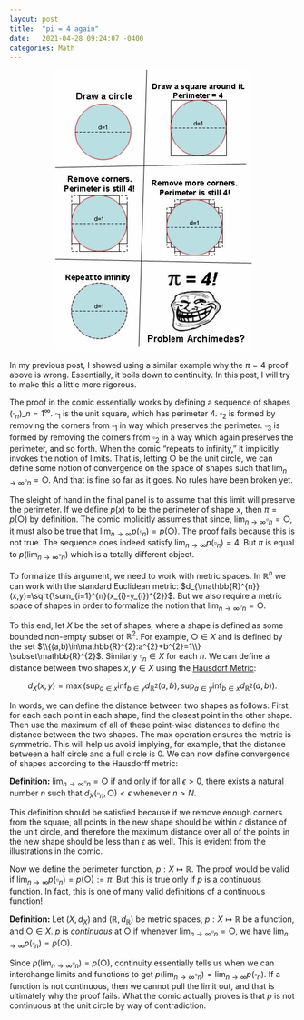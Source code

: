```yaml
---
layout: post
title:  "pi = 4 again"
date:   2021-04-28 09:24:07 -0400
categories: Math
---
```


<p align="center">
<img src="/assets/images/pi4proof.jpg">
</p>

In my previous post, I showed using a similar example why the $\pi=4$ proof above is wrong. Essentially, it boils down to continuity. In this post, I will try to make this a little more rigorous. 

The proof in the comic essentially works by defining a sequence of shapes $\left(\square_{n}\right)\_{n=1}^{\infty}$. $\square_{1}$ is the unit square, which has perimeter $4$. $\square_{2}$ is formed by removing the corners from $\square_{1}$ in way which preserves the perimeter. $\square_{3}$ is formed by removing the corners from $\square_{2}$ in a way which again preserves the perimeter, and so forth. When the comic “repeats to infinity,” it implicitly invokes the notion of limits. That is, letting $\bigcirc$ be the unit circle, we can define some notion of convergence on the space of shapes such that $\lim_{n\rightarrow\infty}\square_{n}=\bigcirc$. And that is fine so far as it goes. No rules have been broken yet.

The sleight of hand in the final panel is to assume that this limit will preserve the perimeter. If we define $p(x)$ to be the perimeter of shape $x$, then $\pi=p\left(\bigcirc\right)$ by definition. The comic implicitly assumes that since, $\lim_{n\rightarrow\infty}\square_{n}=\bigcirc$, it must also be true that $\lim_{n\rightarrow\infty}p\left(\square_{n}\right)=p\left(\bigcirc\right)$. The proof fails because this is not true. The sequence does indeed satisfy $\lim_{n\rightarrow\infty}p\left(\square_{n}\right)=4$. But $\pi$ is equal to $p\left(\lim_{n\rightarrow\infty}\square_{n}\right)$ which is a totally different object.

To formalize this argument, we need to work with metric spaces. In $\mathbb{R}^{n}$ we can work with the standard Euclidean metric: $d_{\mathbb{R}^{n}}(x,y)=\sqrt{\sum_{i=1}^{n}(x_{i}-y_{i})^{2}}$. But we also require a metric space of shapes in order to formalize the notion that $\lim_{n\rightarrow\infty}\square_{n}=\bigcirc$. 

To this end, let $X$ be the set of shapes, where a shape is defined as some bounded non-empty subset of $\mathbb{R}^{2}$. For example, $\bigcirc\in X$ and is defined by the set $\\{(a,b)\in\mathbb{R}^{2}:a^{2}+b^{2}=1\\} \subset\mathbb{R}^{2}$. Similarly $\square_{n}\in X$ for each $n$. We can define a distance between two shapes $x,y \in X$ using the [Hausdorf Metric](https://en.wikipedia.org/wiki/Hausdorff_distance):

$$d_{X}(x,y)=\max\left(\sup_{a\in x}\inf_{b\in y}d_{\mathbb{R}^{2}}\left(a,b\right),\sup_{a\in y}\inf_{b\in x}d_{\mathbb{R}^{2}}\left(a,b\right)\right).$$

In words, we can define the distance between two shapes as follows: First, for each each point in each shape, find the closest point in the other shape. Then use the maximum of all of these point-wise distances to define the distance between the two shapes. The max operation ensures the metric is symmetric. This will help us avoid implying, for example, that the distance between a half circle and a full circle is $0$. We can now define convergence of shapes according to the Hausdorff metric:

**Definition:** $\lim_{n\rightarrow\infty}\square_{n}=\bigcirc$ if and only if for all $\epsilon>0$, there exists a natural number $n$ such that $d_{X}\left(\square_{n},\bigcirc\right)<\epsilon$ whenever $n>N$.

This definition should be satisfied because if we remove enough corners from the square, all points in the new shape should be within $\epsilon$ distance of the unit circle, and therefore the maximum distance over all of the points in the new shape should be less than $\epsilon$ as well. This is evident from the illustrations in the comic.

Now we define the perimeter function, $p:X\mapsto\mathbb{R}$. The proof would be valid if $\lim_{n\rightarrow\infty}p\left(\square_{n}\right)=p\left(\bigcirc\right):=\pi$. But this is true only if $p$ is a continuous function. In fact, this is one of many valid definitions of a continuous function!

**Definition:** Let $(X,d_{X})$ and $(\mathbb{R},d_{\mathbb{R}})$ be metric spaces, $p:X\mapsto\mathbb{R}$ be a function, and $\bigcirc\in X$. $p$ is *continuous* at $\bigcirc$ if whenever $\lim_{n\rightarrow\infty}\square_{n}=\bigcirc$, we have $\lim_{n\rightarrow\infty}p\left(\square_{n}\right)=p\left(\bigcirc\right)$.

Since $p\left(\lim_{n\rightarrow\infty}\square_{n}\right)=p\left(\bigcirc\right)$, continuity essentially tells us when we can interchange limits and functions to get $p\left(\lim_{n\rightarrow\infty}\square_{n}\right)=\lim_{n\rightarrow\infty} p\left(\square_{n}\right)$. If a function is not continuous, then we cannot pull the limit out, and that is ultimately why the proof fails. What the comic actually proves is that $p$ is not continuous at the unit circle by way of contradiction.